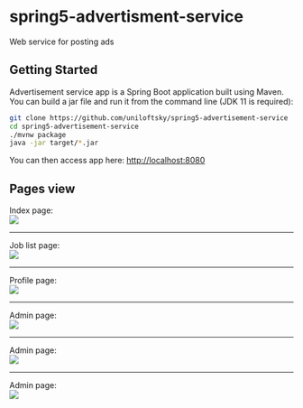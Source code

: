 # spring5-advertisment-service
Web service for posting ads<br>

## Getting Started

Advertisement service app is a Spring Boot application built using Maven. You can build a jar file and run it from the command line (JDK 11 is required):

```bash
git clone https://github.com/uniloftsky/spring5-advertisement-service
cd spring5-advertisement-service
./mvnw package
java -jar target/*.jar
```

You can then access app here: [http://localhost:8080](http://localhost:8080)

## Pages view

Index page:<br>
<img src="src/main/resources/readme/index.png">
<hr>

Job list page:<br>
<img src="src/main/resources/readme/catalog.png">
<hr>

Profile page:<br>
<img src="src/main/resources/readme/profile.png">
<hr>

Admin page:<br>
<img src="src/main/resources/readme/admin1.png">
<hr>

Admin page:<br>
<img src="src/main/resources/readme/admin2.png">
<hr>

Admin page:<br>
<img src="src/main/resources/readme/admin3.png">